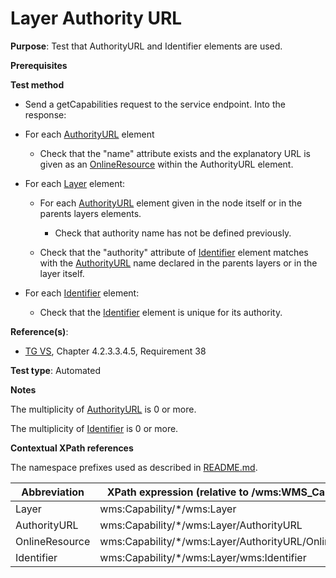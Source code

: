 # Layer Authority URL

**Purpose**: Test that AuthorityURL and Identifier elements are used.

**Prerequisites**

**Test method**

* Send a getCapabilities request to the service endpoint. Into the response:

* For each [AuthorityURL](#AuthorityURL) element

    * Check that the "name" attribute exists and the explanatory URL is given as an [OnlineResource](#OnlineResource) within the AuthorityURL element.

* For each [Layer](#layer) element:

    * For each [AuthorityURL](#AuthorityURL) element given in the node itself or in the parents layers elements.

        * Check that authority name has not be defined previously.

    * Check that the "authority" attribute of [Identifier](#Identifier) element matches with the [AuthorityURL](#AuthorityURL) name declared in the parents layers or in the layer itself.

* For each [Identifier](#Identifier) element:
    
    * Check that the [Identifier](#Identifier) element is unique for its authority.

**Reference(s)**:
* [TG VS](./README.md#ref_TG_VS), Chapter 4.2.3.3.4.5, Requirement 38

**Test type**: Automated

**Notes**

The multiplicity of [AuthorityURL](#AuthorityURL) is 0 or more.

The multiplicity of [Identifier](#Identifier) is 0 or more.

**Contextual XPath references**

The namespace prefixes used as described in [README.md](./README.md#namespaces).

Abbreviation                                               |  XPath expression (relative to /wms:WMS_Capabilities)
---------------------------------------------------------- | -------------------------------------------------------------------------
Layer <a name="layer"></a> | wms:Capability/*/wms:Layer
AuthorityURL <a name="AuthorityURL"></a> | wms:Capability/*/wms:Layer/AuthorityURL
OnlineResource <a name="OnlineResource"></a> | wms:Capability/*/wms:Layer/AuthorityURL/OnlineResource
Identifier <a name="Identifier"></a> | wms:Capability/*/wms:Layer/wms:Identifier